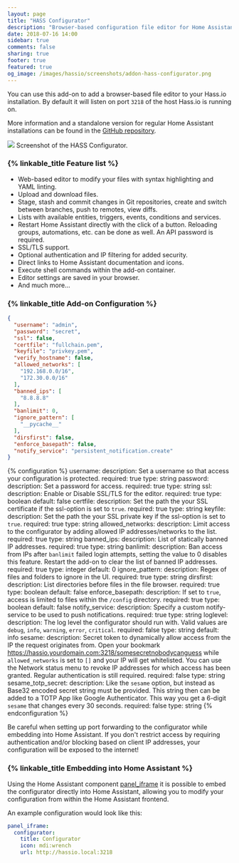 ```yaml
---
layout: page
title: "HASS Configurator"
description: "Browser-based configuration file editor for Home Assistant."
date: 2018-07-16 14:00
sidebar: true
comments: false
sharing: true
footer: true
featured: true
og_image: /images/hassio/screenshots/addon-hass-configurator.png
---
```


You can use this add-on to add a browser-based file editor to your Hass.io installation. By default it will listen on port `3218` of the host Hass.io is running on.

More information and a standalone version for regular Home Assistant installations can be found in the [GitHub repository](https://github.com/danielperna84/hass-configurator).

<p class='img'>
<img src='/images/hassio/screenshots/addon-hass-configurator.png'>
Screenshot of the HASS Configurator.
</p>

### {% linkable_title Feature list %}

- Web-based editor to modify your files with syntax highlighting and YAML linting.
- Upload and download files.
- Stage, stash and commit changes in Git repositories, create and switch between branches, push to remotes, view diffs.
- Lists with available entities, triggers, events, conditions and services.
- Restart Home Assistant directly with the click of a button. Reloading groups, automations, etc. can be done as well. An API password is required.
- SSL/TLS support.
- Optional authentication and IP filtering for added security.
- Direct links to Home Assistant documentation and icons.
- Execute shell commands within the add-on container.
- Editor settings are saved in your browser.
- And much more...

### {% linkable_title Add-on Configuration %}

```json
{
  "username": "admin",
  "password": "secret",
  "ssl": false,
  "certfile": "fullchain.pem",
  "keyfile": "privkey.pem",
  "verify_hostname": false,
  "allowed_networks": [
    "192.168.0.0/16",
    "172.30.0.0/16"
  ],
  "banned_ips": [
    "8.8.8.8"
  ],
  "banlimit": 0,
  "ignore_pattern": [
    "__pycache__"
  ],
  "dirsfirst": false,
  "enforce_basepath": false,
  "notify_service": "persistent_notification.create"
}
```

{% configuration %}
username:
  description: Set a username so that access your configuration is protected.
  required: true
  type: string
password:
  description: Set a password for access.
  required: true
  type: string
ssl:
  description: Enable or Disable SSL/TLS for the editor.
  required: true
  type: boolean
  default: false
certfile:
  description: Set the path the your SSL certificate if the ssl-option is set to `true`.
  required: true
  type: string
keyfile:
  description: Set the path the your SSL private key if the ssl-option is set to `true`.
  required: true
  type: string
allowed_networks:
  description: Limit access to the configurator by adding allowed IP addresses/networks to the list.
  required: true
  type: string
banned_ips:
  description: List of statically banned IP addresses.
  required: true
  type: string
banlimit:
  description: Ban access from IPs after `banlimit` failed login attempts, setting the value to 0 disables this feature. Restart the add-on to clear the list of banned IP addresses.
  required: true
  type: integer
  default: 0
ignore_pattern:
  description: Regex of files and folders to ignore in the UI.
  required: true
  type: string
dirsfirst:
  description: List directories before files in the file browser.
  required: true
  type: boolean
  default: false
enforce_basepath:
  description: If set to `true`, access is limited to files within the `/config` directory.
  required: true
  type: boolean
  default: false
notify_service:
  description: Specify a custom notify-service to be used to push notifications.
  required: true
  type: string
loglevel:
  description: The log level the configurator should run with. Valid values are `debug`, `info`, `warning`, `error`, `critical`.
  required: false
  type: string
  default: info
sesame:
  description: Secret token to dynamically allow access from the IP the request originates from. Open your bookmark https://hassio.yourdomain.com:3218/somesecretnobodycanguess while `allowed_networks` is set to `[]` and your IP will get whitelisted. You can use the Network status menu to revoke IP addresses for which access has been granted. Regular authentication is still required.
  required: false
  type: string
sesame_totp_secret:
  description: Like the `sesame` option, but instead as Base32 encoded secret string must be provided. This string then can be added to a TOTP App like Google Authenticator. This way you get a 6-digit `sesame` that changes every 30 seconds.
  required: false
  type: string
{% endconfiguration %}

<p class='note warning'>
Be careful when setting up port forwarding to the configurator while embedding into Home Assistant. If you don't restrict access by requiring authentication and/or blocking based on client IP addresses, your configuration will be exposed to the internet!
</p>

### {% linkable_title Embedding into Home Assistant %}

Using the Home Assistant component [panel_iframe](/components/panel_iframe/) it is possible to embed the configurator directly into Home Assistant, allowing you to modify your configuration from within the Home Assistant frontend.

An example configuration would look like this:

```yaml
panel_iframe:
  configurator:
    title: Configurator
    icon: mdi:wrench
    url: http://hassio.local:3218
```


